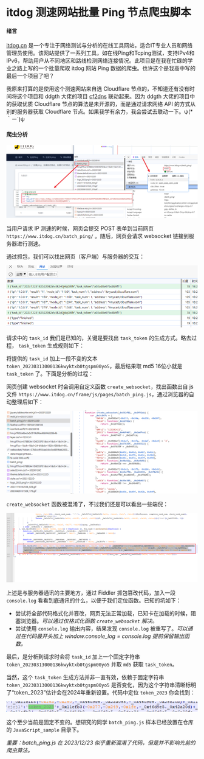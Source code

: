 # itdog 测速网站批量 Ping 节点爬虫脚本

#### 绪言
[itdog.cn](https://www.itdog.cn/) 是一个专注于网络测试与分析的在线工具网站，适合IT专业人员和网络管理员使用。该网站提供了一系列工具，如在线Ping和Tcping测试，支持IPv4和IPv6，帮助用户从不同地区和路线检测网络连接情况。此项目是在我在忙碌的学业之路上写的一个批量爬取 itdog 网站 Ping 数据的爬虫。也许这个是我高中写的最后一个项目了吧？

我原来打算的是使用这个测速网站来自选 Cloudflare 节点的，不知道还有没有时间将这个项目和 ddgth 大佬的项目 [cf2dns](https://github.com/ddgth/cf2dns) 联动起来。因为 ddgth 大佬的项目中的获取优质 Cloudflare 节点的算法是未开源的，而是通过请求网络 API 的方式从别的服务器获取 Cloudflare 节点。如果我学有余力，我会尝试去联动一下。ψ(*｀ー´)ψ

#### 爬虫分析

![输入图片说明](IMAGES/image1.png)

当用户请求 IP 测速的时候，网页会提交 POST 表单到当前网页 `https://www.itdog.cn/batch_ping/` 。随后，网页会请求 websocket 链接到服务器进行测速。

通过抓包，我们可以找出网页（客户端）与服务器的交互：

![输入图片说明](IMAGES/image2.png)

请求中的 `task_id` 我们是已知的，关键是要找出 `task_token` 的生成方式。略去过程， `task_token` 生成规则如下：

将提供的 `task_id` 加上一段不变的文本 `token_20230313000136kwyktxb0tgspm00yo5`，最后结果取 md5 16位小就是 `task_token` 了。下面是分析的过程：

网页创建 websocket 时会调用自定义函数 `create_websocket`，找出函数出自 js 文件 `https://www.itdog.cn/frame/js/pages/batch_ping.js`，通过浏览器的自动整理后如下：

![输入图片说明](IMAGES/image3.png)

`create_websocket` 函数被混淆了，不过我们还是可以看出一些端倪：

![输入图片说明](IMAGES/image4.png)

上述是与服务器通讯的主要地方，通过 Fiddler 抓包篡改代码，加入一段 `console.log` 看看到底通讯的什么，以便于我们定位函数。已知的坑如下：

+ 尝试将全部代码格式化并篡改，网页无法正常加载，已知卡在加载的时候，阻塞浏览器。*可以通过仅格式化函数 `create_websocket` 解决。*
+ 尝试使用 `console.log` 输出内容，结果发现 `console.log` 被重写了。*可以通过在代码最开头加上 window.console_log = console.log 提前保留输出函数。*

最后，是分析到请求时会将 `task_id` 加上一个固定字符串 `token_20230313000136kwyktxb0tgspm00yo5` 并取 `md5` 获取 `task_token`。

当然，这个 `task_token` 生成方法并非一直有效，依赖于固定字符串 `token_20230313000136kwyktxb0tgspm00yo5` 是否变化，因为这个字符串清晰标明了“token_2023”估计会在2024年重新设置。代码中定位 `token_2023` 你会找到：

![输入图片说明](IMAGES/image5.png)

这个至少当前是固定不变的。想研究的同学 `batch_ping.js` 样本已经放置在仓库的 `JavaScript_sample` 目录下。

*重要：batch_ping.js 在 2023/12/23 似乎重新混淆了代码，但是并不影响先前的爬虫算法。*
